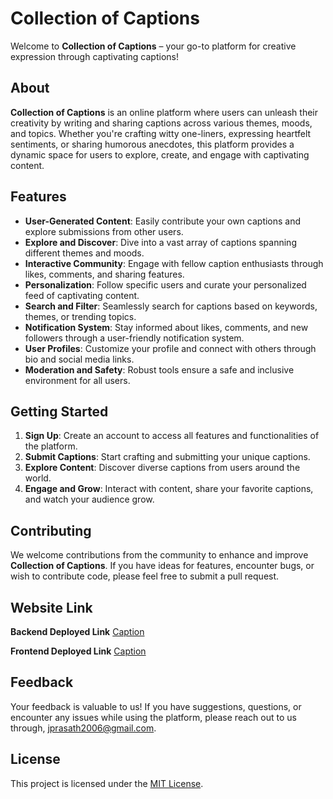 # Collection of Captions

Welcome to **Collection of Captions** – your go-to platform for creative expression through captivating captions!

## About

**Collection of Captions** is an online platform where users can unleash their creativity by writing and sharing captions across various themes, moods, and topics. Whether you're crafting witty one-liners, expressing heartfelt sentiments, or sharing humorous anecdotes, this platform provides a dynamic space for users to explore, create, and engage with captivating content.

## Features

- **User-Generated Content**: Easily contribute your own captions and explore submissions from other users.
- **Explore and Discover**: Dive into a vast array of captions spanning different themes and moods.
- **Interactive Community**: Engage with fellow caption enthusiasts through likes, comments, and sharing features.
- **Personalization**: Follow specific users and curate your personalized feed of captivating content.
- **Search and Filter**: Seamlessly search for captions based on keywords, themes, or trending topics.
- **Notification System**: Stay informed about likes, comments, and new followers through a user-friendly notification system.
- **User Profiles**: Customize your profile and connect with others through bio and social media links.
- **Moderation and Safety**: Robust tools ensure a safe and inclusive environment for all users.

## Getting Started

1. **Sign Up**: Create an account to access all features and functionalities of the platform.
2. **Submit Captions**: Start crafting and submitting your unique captions.
3. **Explore Content**: Discover diverse captions from users around the world.
4. **Engage and Grow**: Interact with content, share your favorite captions, and watch your audience grow.

## Contributing

We welcome contributions from the community to enhance and improve **Collection of Captions**. If you have ideas for features, encounter bugs, or wish to contribute code, please feel free to submit a pull request.

## Website Link

**Backend Deployed Link**
[Caption](https://coc-y497.onrender.com)

**Frontend Deployed Link**
[Caption](https://s51-coc.netlify.app/)

## Feedback

Your feedback is valuable to us! If you have suggestions, questions, or encounter any issues while using the platform, please reach out to us through, [jprasath2006@gmail.com](mailto:jprasath2006@gmail.com).

## License

This project is licensed under the [MIT License](LICENSE).
